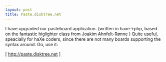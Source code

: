 ```yaml
---
layout: post
title: Paste.disktree.net
---
```

I have upgraded our pasteboard application. (written in haxe->php, based on the fantastic higlighter class from Joakim Ahnfelt-Rønne )
Quite useful, speacially for haXe coders, since there are not many boards supporting the syntax around. Go, use it:

[ http://paste.disktree.net ]
